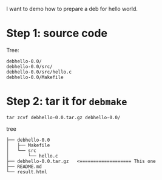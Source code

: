 I want to demo how to prepare a deb for hello world.

# Step 1: source code

Tree:

```
debhello-0.0/
debhello-0.0/src/
debhello-0.0/src/hello.c
debhello-0.0/Makefile
```

# Step 2: tar it for `debmake`

`tar zcvf debhello-0.0.tar.gz debhello-0.0/`

tree
```
├── debhello-0.0
│   ├── Makefile
│   └── src
│       └── hello.c
├── debhello-0.0.tar.gz   <=================== This one
├── README.md
└── result.html
```